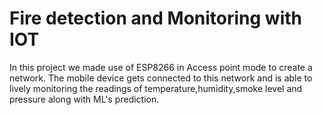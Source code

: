 # Fire detection and Monitoring with IOT
In this project we made use of ESP8266 in Access point mode to create a network. The mobile device gets connected to this network and is able to lively monitoring the readings of temperature,humidity,smoke level and pressure along with ML's prediction.
